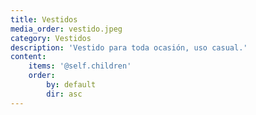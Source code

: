 ```yaml
---
title: Vestidos
media_order: vestido.jpeg
category: Vestidos
description: 'Vestido para toda ocasión, uso casual.'
content:
    items: '@self.children'
    order:
        by: default
        dir: asc
---
```


